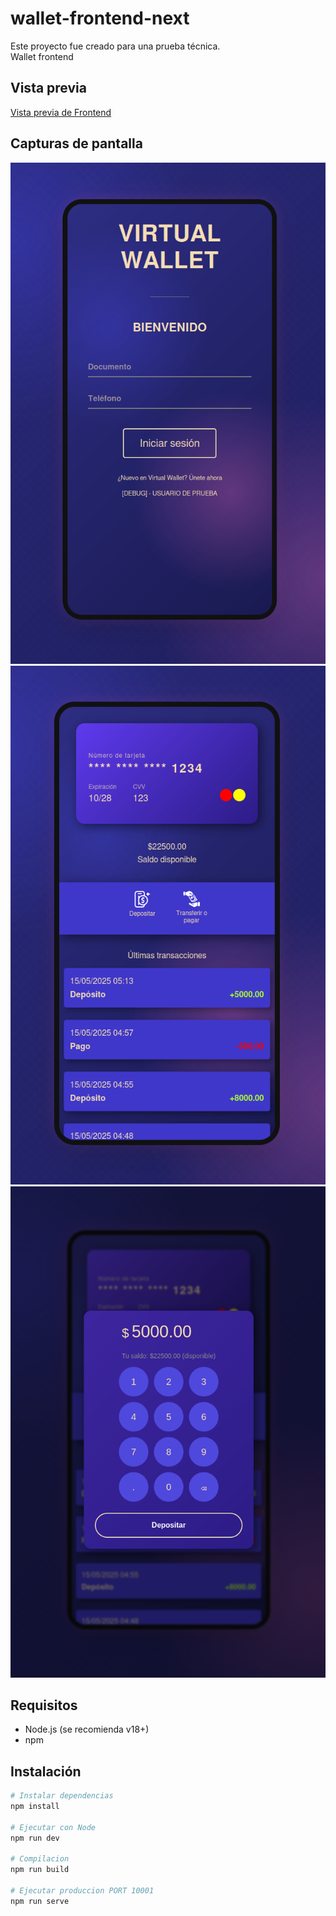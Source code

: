 # wallet-frontend-next

Este proyecto fue creado para una prueba técnica.  
Wallet frontend

## Vista previa

[Vista previa de Frontend](https://wallet-frontend-next.asciicrawler.com)

## Capturas de pantalla

![](docs/image0.png "image0")
![](docs/image1.png "image1")
![](docs/image2.png "image2")

## Requisitos

- Node.js (se recomienda v18+)
- npm

## Instalación

```bash
# Instalar dependencias
npm install

# Ejecutar con Node
npm run dev

# Compilacion
npm run build

# Ejecutar produccion PORT 10001
npm run serve